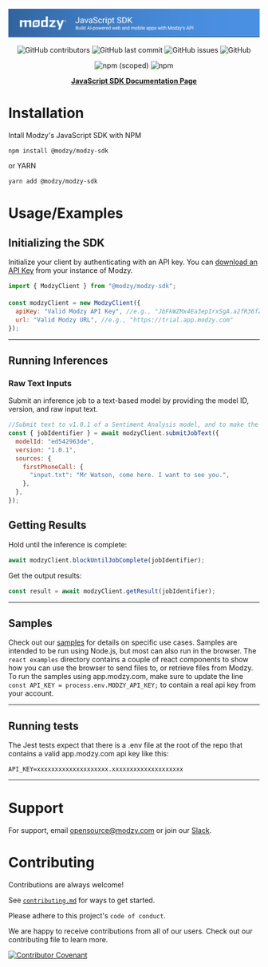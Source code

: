 <div align="center">

![javascript-sdk-github-banner.png](https://raw.githubusercontent.com/modzy/sdk-javascript/main/javascript-sdk-github-banner.png)

![GitHub contributors](https://img.shields.io/github/contributors/modzy/sdk-javascript?logo=GitHub&style=flat)
![GitHub last commit](https://img.shields.io/github/last-commit/modzy/sdk-javascript?logo=GitHub&style=flat)
![GitHub issues](https://img.shields.io/github/issues-raw/modzy/sdk-javascript?logo=github&style=flat)
![GitHub](https://img.shields.io/github/license/modzy/sdk-javascript?logo=apache&style=flat)

![npm (scoped)](https://img.shields.io/npm/v/@modzy/modzy-sdk?logo=npm)
![npm](https://img.shields.io/npm/dm/@modzy/modzy-sdk?logo=npm)

**[JavaScript SDK Documentation Page](https://docs.modzy.com/docs/javascript)**

</div>

# Installation

Intall Modzy's JavaScript SDK with NPM

```bash
npm install @modzy/modzy-sdk
```
or YARN

```bash
yarn add @modzy/modzy-sdk
```

# Usage/Examples

## Initializing the SDK
Initialize your client by authenticating with an API key. You can [download an API Key](https://docs.modzy.com/docs/view-and-manage-api-keys#download-team-api-key) from your instance of Modzy.

```javascript
import { ModzyClient } from "@modzy/modzy-sdk";

const modzyClient = new ModzyClient({
  apiKey: "Valid Modzy API Key", //e.g., "JbFkWZMx4Ea3epIrxSgA.a2fR36fZi3sdFPoztAXT"
  url: "Valid Modzy URL", //e.g., "https://trial.app.modzy.com"
});
```

---

## Running Inferences
### Raw Text Inputs
Submit an inference job to a text-based model by providing the model ID, version, and raw input text.

```javascript
//Submit text to v1.0.1 of a Sentiment Analysis model, and to make the job explainable, change explain=True
const { jobIdentifier } = await modzyClient.submitJobText({
  modelId: "ed542963de",
  version: "1.0.1",
  sources: {
    firstPhoneCall: {
      "input.txt": "Mr Watson, come here. I want to see you.",
    },
  },
});
```

## Getting Results
Hold until the inference is complete:

```javascript
await modzyClient.blockUntilJobComplete(jobIdentifier);
```

Get the output results:

```javascript
const result = await modzyClient.getResult(jobIdentifier);
```

---

## Samples

Check out our [samples](https://github.com/modzy/sdk-javascript/tree/main/samples) for details on specific use cases.
Samples are intended to be run using Node.js, but most can also run in the browser. The `react examples` directory contains a couple of react components to show how you can use the browser to send files to, or retrieve files from Modzy. To run the samples using app.modzy.com, make sure to update the line `const API_KEY = process.env.MODZY_API_KEY;` to contain a real api key from your account.

---

## Running tests

The Jest tests expect that there is a .env file at the root of the repo that contains a
valid app.modzy.com api key like this:

```
API_KEY=xxxxxxxxxxxxxxxxxxxx.xxxxxxxxxxxxxxxxxxxx
```

---

# Support

For support, email opensource@modzy.com or join our [Slack](https://www.modzy.com/slack).
# Contributing

Contributions are always welcome!

See [`contributing.md`](https://github.com/modzy/sdk-javascript/tree/main/contributing.adoc) for ways to get started.

Please adhere to this project's `code of conduct`.

We are happy to receive contributions from all of our users. Check out our contributing file to learn more.

[![Contributor Covenant](https://img.shields.io/badge/Contributor%20Covenant-v2.0%20adopted-ff69b4.svg)](https://github.com/modzy/sdk-javascript/tree/main/CODE_OF_CONDUCT.md)
